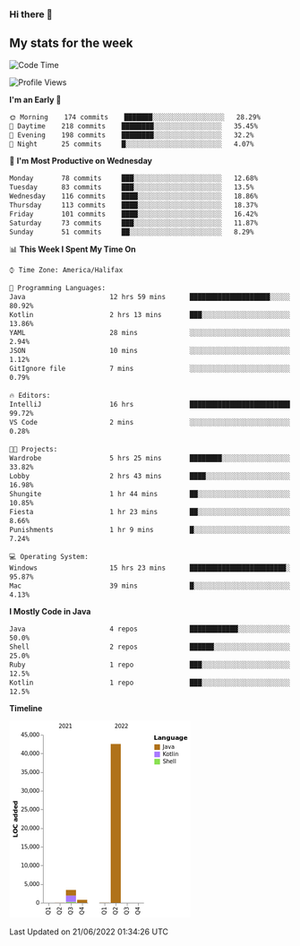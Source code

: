 ### Hi there 👋

## My stats for the week
<!--START_SECTION:waka-->
![Code Time](http://img.shields.io/badge/Code%20Time-286%20hrs%2013%20mins-blue)

![Profile Views](http://img.shields.io/badge/Profile%20Views-0-blue)

**I'm an Early 🐤** 

```text
🌞 Morning    174 commits    ███████░░░░░░░░░░░░░░░░░░   28.29% 
🌆 Daytime    218 commits    ████████░░░░░░░░░░░░░░░░░   35.45% 
🌃 Evening    198 commits    ████████░░░░░░░░░░░░░░░░░   32.2% 
🌙 Night      25 commits     █░░░░░░░░░░░░░░░░░░░░░░░░   4.07%

```
📅 **I'm Most Productive on Wednesday** 

```text
Monday       78 commits     ███░░░░░░░░░░░░░░░░░░░░░░   12.68% 
Tuesday      83 commits     ███░░░░░░░░░░░░░░░░░░░░░░   13.5% 
Wednesday    116 commits    ████░░░░░░░░░░░░░░░░░░░░░   18.86% 
Thursday     113 commits    ████░░░░░░░░░░░░░░░░░░░░░   18.37% 
Friday       101 commits    ████░░░░░░░░░░░░░░░░░░░░░   16.42% 
Saturday     73 commits     ███░░░░░░░░░░░░░░░░░░░░░░   11.87% 
Sunday       51 commits     ██░░░░░░░░░░░░░░░░░░░░░░░   8.29%

```


📊 **This Week I Spent My Time On** 

```text
⌚︎ Time Zone: America/Halifax

💬 Programming Languages: 
Java                     12 hrs 59 mins      ████████████████████░░░░░   80.92% 
Kotlin                   2 hrs 13 mins       ███░░░░░░░░░░░░░░░░░░░░░░   13.86% 
YAML                     28 mins             ░░░░░░░░░░░░░░░░░░░░░░░░░   2.94% 
JSON                     10 mins             ░░░░░░░░░░░░░░░░░░░░░░░░░   1.12% 
GitIgnore file           7 mins              ░░░░░░░░░░░░░░░░░░░░░░░░░   0.79%

🔥 Editors: 
IntelliJ                 16 hrs              █████████████████████████   99.72% 
VS Code                  2 mins              ░░░░░░░░░░░░░░░░░░░░░░░░░   0.28%

🐱‍💻 Projects: 
Wardrobe                 5 hrs 25 mins       ████████░░░░░░░░░░░░░░░░░   33.82% 
Lobby                    2 hrs 43 mins       ████░░░░░░░░░░░░░░░░░░░░░   16.98% 
Shungite                 1 hr 44 mins        ██░░░░░░░░░░░░░░░░░░░░░░░   10.85% 
Fiesta                   1 hr 23 mins        ██░░░░░░░░░░░░░░░░░░░░░░░   8.66% 
Punishments              1 hr 9 mins         █░░░░░░░░░░░░░░░░░░░░░░░░   7.24%

💻 Operating System: 
Windows                  15 hrs 23 mins      ████████████████████████░   95.87% 
Mac                      39 mins             █░░░░░░░░░░░░░░░░░░░░░░░░   4.13%

```

**I Mostly Code in Java** 

```text
Java                     4 repos             ████████████░░░░░░░░░░░░░   50.0% 
Shell                    2 repos             ██████░░░░░░░░░░░░░░░░░░░   25.0% 
Ruby                     1 repo              ███░░░░░░░░░░░░░░░░░░░░░░   12.5% 
Kotlin                   1 repo              ███░░░░░░░░░░░░░░░░░░░░░░   12.5%

```


**Timeline**

![Chart not found](https://raw.githubusercontent.com/lyndseyy/lyndseyy/main/charts/bar_graph.png) 


 Last Updated on 21/06/2022 01:34:26 UTC
<!--END_SECTION:waka-->
